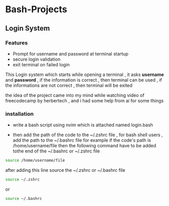 # Bash-Projects

## Login System

### Features

- Prompt for username and password at terminal startup
- secure login validation
- exit terminal on failed login

This Login system which starts while opening a terminal , it asks **username** and **password** , if the information is correct , then terminal can be used , if the informations are not correct , then terminal will be exited 

the idea of the project came into my mind while watching video of freecodecamp by herbertech , and i had some help from ai for some things

### installation

- write a bash script using nvim which is attached named login.bash

- then add the path of the code to the ~/.zshrc file , for bash shell users , add the  path to the ~/.bashrc file 
for example if the code's path is /home/username/file 
then the following command have to be added tothe end of the ~/.bashrc or ~/.zshrc file 
```bash
source /home/username/file
```

after adding this line source the ~/.zshrc or ~/.bashrc file

```bash
source ~/.zshrc
```
or 
```bash
source ~/.bashrc
```
